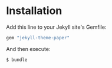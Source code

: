 # Installation

Add this line to your Jekyll site's Gemfile:

```ruby
gem "jekyll-theme-paper"
```

And then execute:

    $ bundle

